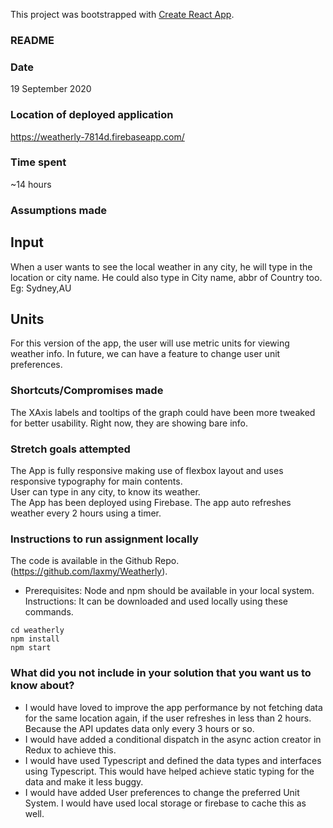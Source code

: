 This project was bootstrapped with [Create React App](https://github.com/facebook/create-react-app).

### README 
### Date 
19 September 2020 

### Location of deployed application 
https://weatherly-7814d.firebaseapp.com/

### Time spent 
~14 hours 

### Assumptions made   
## Input  
When a user wants to see the local weather in any city, he will type in the location or city name.  He could also type in City name, abbr of Country too.
Eg: Sydney,AU  
## Units
For this version of the app,  the user will use metric units for viewing weather info. In future, we  can have a feature to change user unit preferences.
### Shortcuts/Compromises made 
The XAxis labels and tooltips of the graph could have been more tweaked for better usability. Right now, they are showing bare info.
### Stretch goals attempted 
The App is fully responsive making use of flexbox layout and uses responsive typography for main contents.  
User can type in any city, to know its weather.  
The App has been deployed using Firebase. 
The app auto refreshes weather every 2 hours using a timer.  

### Instructions to run assignment locally 

The code is available in the Github Repo. (https://github.com/laxmy/Weatherly).  
* Prerequisites: Node and npm should be available in your local system.  
Instructions: It can be downloaded and used locally using these commands. 
```git clone https://github.com/laxmy/Weatherly
cd weatherly
npm install
npm start
```
### What did you not include in your solution that you want us to know about? 
* I  would have loved to improve the app performance by not fetching data for the same location again, if the user refreshes in less than 2 hours.
Because the API updates data only every 3 hours or so.  
* I would have added a conditional dispatch in the async action creator in Redux to achieve this.  
* I would have used Typescript and defined the data types and interfaces using Typescript. This would have helped achieve static typing for the data and make it less buggy.  
* I would have added User preferences to change the preferred Unit System. I would have used local storage or firebase to cache this as well.  


